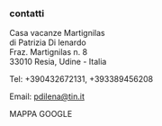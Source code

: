 ### contatti

Casa vacanze Martignilas <br/>
di Patrizia Di lenardo <br/>
Fraz. Martignilas n. 8 <br/>
33010 Resia, Udine - Italia

Tel: +390432672131, +393389456208

Email: pdilena@tin.it

MAPPA GOOGLE
